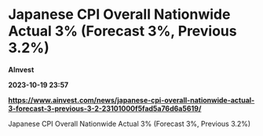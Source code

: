 # Japanese CPI Overall Nationwide Actual 3% (Forecast 3%, Previous 3.2%)
**AInvest**

**2023-10-19 23:57**

**https://www.ainvest.com/news/japanese-cpi-overall-nationwide-actual-3-forecast-3-previous-3-2-23101000f5fad5a76d6a5619/**

Japanese CPI Overall Nationwide Actual 3% (Forecast 3%, Previous 3.2%)